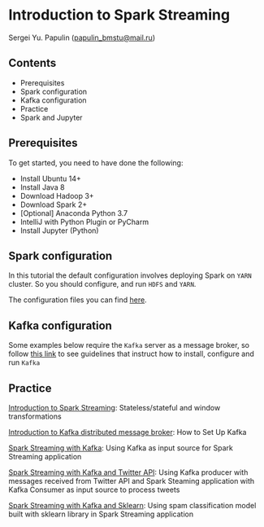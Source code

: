 # Introduction to Spark Streaming
Sergei Yu. Papulin (papulin_bmstu@mail.ru)


## Contents

- Prerequisites
- Spark configuration
- Kafka configuration
- Practice
- Spark and Jupyter

## Prerequisites

To get started, you need to have done the following:

- Install Ubuntu 14+
- Install Java 8
- Download Hadoop 3+
- Download Spark 2+
- [Optional] Anaconda Python 3.7
- IntelliJ with Python Plugin or PyCharm
- Install Jupyter (Python)

## Spark configuration

In this tutorial the default configuration involves deploying Spark on `YARN` cluster. So you should configure, and run `HDFS` and `YARN`.

The configuration files you can find [here](spark_basics.md).

## Kafka configuration

Some examples below require the `Kafka` server as a message broker, so follow [this link](kafka_basics.md) to see guidelines that instruct how to install, configure and run `Kafka`

## Practice

[Introduction to Spark Streaming](https://github.com/BigDataProcSystems/Spark_Streaming/blob/master/docs/spark_streaming_intro.md): Stateless/stateful and window transformations 

[Introduction to Kafka distributed message broker](../docs/kafka_basics.md): How to Set Up Kafka

[Spark Streaming with Kafka](https://nbviewer.jupyter.org/github/BigDataProcSystems/Spark_Streaming/blob/master/notebooks/spark_streaming_kafka.ipynb): Using Kafka as input source for Spark Streaming application

[Spark Streaming with Kafka and Twitter API](https://github.com/BigDataProcSystems/Spark_Streaming/blob/master/docs/spark_streaming_kafka_tweets.md): Using Kafka producer with messages received from Twitter API and Spark Steaming application with Kafka Consumer as input source to process tweets

[Spark Streaming with Kafka and Sklearn](https://nbviewer.jupyter.org/github/BigDataProcSystems/Spark_Streaming/blob/master/notebooks/spark_streaming_spam_classification.ipynb): Using spam classification model built with sklearn library in Spark Streaming application

